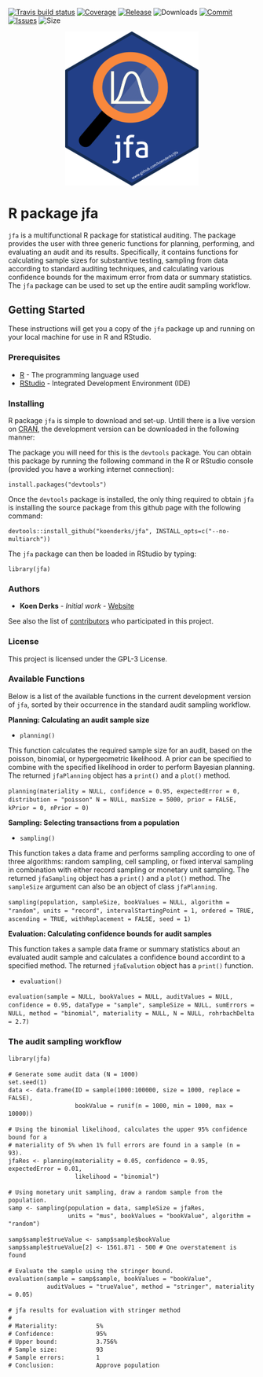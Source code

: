 <!-- badges: start -->
  [![Travis build status](https://travis-ci.org/koenderks/jfa.svg?branch=master)](https://travis-ci.org/koenderks/jfa)
  [![Coverage](https://img.shields.io/codecov/c/github/koenderks/jfa)](https://codecov.io/gh/koenderks/jfa)
  [![Release](https://img.shields.io/github/v/release/koenderks/jfa)](https://github.com/koenderks/jfa/releases)
  ![Downloads](https://img.shields.io/github/downloads/koenderks/jfa/total)
  [![Commit](https://img.shields.io/github/last-commit/koenderks/jfa)](https://github.com/koenderks/jfa/commits/master)
  [![Issues](https://img.shields.io/github/issues/koenderks/jfa)](https://github.com/koenderks/jfa/issues)
  ![Size](https://img.shields.io/github/repo-size/koenderks/jfa)
<!-- badges: end -->

<p align="center">
  <img src="./man/figures/logo/jfaLogo.svg" align="middle" width="271.56" height="313.6">
</p>

# R package jfa

`jfa` is a multifunctional R package for statistical auditing. The package provides the user with three generic functions for planning, 
performing, and evaluating an audit and its results. Specifically, it contains functions for calculating sample sizes for 
substantive testing, sampling from data according to standard auditing techniques, and calculating various confidence bounds 
for the maximum error from data or summary statistics. The `jfa` package can be used to set up the entire audit sampling 
workflow.

## Getting Started

These instructions will get you a copy of the `jfa` package up and running on your 
local machine for use in R and RStudio. 

### Prerequisites

* [R](https://cran.r-project.org/mirrors.html) - The programming language used
* [RStudio](https://www.rstudio.com/products/rstudio/download/) - Integrated Development Environment (IDE)

### Installing

R package `jfa` is simple to download and set-up. Untill there is a live version
on [CRAN](https://cran.r-project.org/), the development version can be downloaded
in the following manner:

The package you will need for this is the `devtools` package. You can obtain this package by running
the following command in the R or RStudio console (provided you have a working internet connection):

```
install.packages("devtools")
```

Once the `devtools` package is installed, the only thing required to obtain `jfa` is 
installing the source package from this github page with the following command:

```
devtools::install_github("koenderks/jfa", INSTALL_opts=c("--no-multiarch"))
```

The `jfa` package can then be loaded in RStudio by typing:
```
library(jfa)
```

### Authors

* **Koen Derks** - *Initial work* - [Website](https://koenderks.com)

See also the list of [contributors](https://github.com/koenderks/auditR/graphs/contributors) who participated in this project.

### License

This project is licensed under the GPL-3 License.

### Available Functions

Below is a list of the available functions in the current development version of `jfa`, sorted by their occurrence in the standard audit sampling workflow.

**Planning: Calculating an audit sample size**

- `planning()`

This function calculates the required sample size for an audit, based on the poisson, binomial, or hypergeometric likelihood. A prior can be specified to combine with the specified likelihood in order to perform Bayesian planning. The returned `jfaPlanning` object has a `print()` and a `plot()` method.

`planning(materiality = NULL, confidence = 0.95, expectedError = 0, distribution = "poisson" N = NULL, maxSize = 5000, prior = FALSE, kPrior = 0, nPrior = 0)`

**Sampling: Selecting transactions from a population**

- `sampling()`

This function takes a data frame and performs sampling according to one of three algorithms: random sampling, cell sampling, or fixed interval sampling in combination with either record sampling or monetary unit sampling. The returned `jfaSampling` object has a `print()` and a `plot()` method. The `sampleSize` argument can also be an object of class `jfaPlanning`.

`sampling(population, sampleSize, bookValues = NULL, algorithm = "random", units = "record", intervalStartingPoint = 1, ordered = TRUE, ascending = TRUE, withReplacement = FALSE, seed = 1)`

**Evaluation: Calculating confidence bounds for audit samples**

This function takes a sample data frame or summary statistics about an evaluated audit sample and calculates a confidence bound accordint to a specified method. The returned `jfaEvalution` object has a `print()` function.

- `evaluation()`

`evaluation(sample = NULL, bookValues = NULL, auditValues = NULL, confidence = 0.95, dataType = "sample", sampleSize = NULL, sumErrors = NULL, method = "binomial", materiality = NULL, N = NULL, rohrbachDelta = 2.7)`

### The audit sampling workflow

```
library(jfa)

# Generate some audit data (N = 1000)
set.seed(1)
data <- data.frame(ID = sample(1000:100000, size = 1000, replace = FALSE), 
                   bookValue = runif(n = 1000, min = 1000, max = 10000))

# Using the binomial likelihood, calculates the upper 95% confidence bound for a 
# materiality of 5% when 1% full errors are found in a sample (n = 93).
jfaRes <- planning(materiality = 0.05, confidence = 0.95, expectedError = 0.01, 
                   likelihood = "binomial")

# Using monetary unit sampling, draw a random sample from the population.
samp <- sampling(population = data, sampleSize = jfaRes, 
                 units = "mus", bookValues = "bookValue", algorithm = "random")

samp$sample$trueValue <- samp$sample$bookValue
samp$sample$trueValue[2] <- 1561.871 - 500 # One overstatement is found

# Evaluate the sample using the stringer bound.
evaluation(sample = samp$sample, bookValues = "bookValue", 
           auditValues = "trueValue", method = "stringer", materiality = 0.05)

# jfa results for evaluation with stringer method
#   
# Materiality:           5% 
# Confidence:            95% 
# Upper bound:           3.756% 
# Sample size:           93 
# Sample errors:         1 
# Conclusion:            Approve population
```
